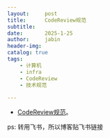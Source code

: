 ```yaml
---
layout:     post
title:      CodeReview规范
subtitle:   
date:       2025-1-25
author:     jabin
header-img: 
catalog: true
tags:
    - 计算机
    - infra
    - CodeReview
    - 技术规范
    
---
```


- [CodeReview规范](https://renovwjw13.feishu.cn/docx/OmHbdxzzzomA2vxxe1qcutBYnPJ)。 

ps: 转用飞书，所以博客贴飞书链接

